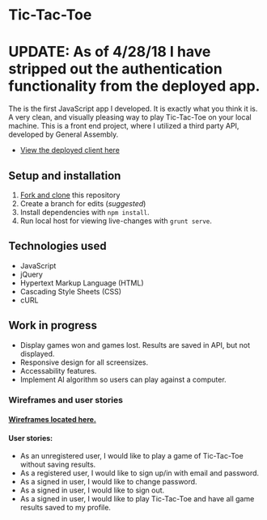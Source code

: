 # Tic-Tac-Toe

# UPDATE: As of 4/28/18 I have stripped out the authentication functionality from the deployed app.

The is the first JavaScript app I developed. It is exactly what you think it is. A very clean, and visually pleasing way to play Tic-Tac-Toe on your local machine. This is a front end project, where I utilized a third party API, developed by General Assembly.

-   [View the deployed client here](https://smd9788.github.io/tictactoe-client/)

## Setup and installation
1.  [Fork and clone](https://github.com/smd9788/tictactoe-client) this repository
2.  Create a branch for edits (_suggested_)
3.  Install dependencies with `npm install`.
4.  Run local host for viewing live-changes with `grunt serve`.

## Technologies used

-   JavaScript
-   jQuery
-   Hypertext Markup Language (HTML)
-   Cascading Style Sheets (CSS)
-   cURL

##  Work in progress
-   Display games won and games lost. Results are saved in API, but not displayed.
-   Responsive design for all screensizes.
-   Accessability features.
-   Implement AI algorithm so users can play against a computer.

### Wireframes and user stories

#### [Wireframes located here.](https://i.imgur.com/o88XPAq)
#### User stories:

-   As an unregistered user, I would like to play a game of Tic-Tac-Toe without saving results.
-   As a registered user, I would like to sign up/in with email and password.
-   As a signed in user, I would like to change password.
-   As a signed in user, I would like to sign out.
-   As a signed in user, I would like to play Tic-Tac-Toe and have all game results saved to my profile.
